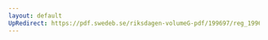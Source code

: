 ```yaml
---
layout: default
UpRedirect: https://pdf.swedeb.se/riksdagen-volumeG-pdf/199697/reg_199697/reg_199697_0013.pdf
---
```

